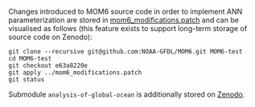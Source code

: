 Changes introduced to MOM6 source code in order to implement ANN parameterization are stored in [mom6_modifications.patch](https://github.com/m2lines/ANN-momentum-mesoscale/blob/main/src/mom6_modifications.patch) and can be visualised as follows (this feature exists to support long-term storage of source code on Zenodo):
```
git clone --recursive git@github.com:NOAA-GFDL/MOM6.git MOM6-test
cd MOM6-test
git checkout e63a8220e
git apply ../mom6_modifications.patch
git status
```

Submodule `analysis-of-global-ocean` is additionally stored on [Zenodo](https://doi.org/10.5281/zenodo.15307083).
